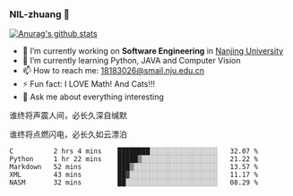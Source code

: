 ### NIL-zhuang 👋

<!--
**NIL-zhuang/NIL-zhuang** is a ✨ _special_ ✨ repository because its `README.md` (this file) appears on your GitHub profile.

Here are some ideas to get you started:

- 🔭 I’m currently working on ...
- 🌱 I’m currently learning ...
- 👯 I’m looking to collaborate on ...
- 🤔 I’m looking for help with ...
- 💬 Ask me about ...
- 📫 How to reach me: ...
- 😄 Pronouns: ...
- ⚡ Fun fact: ...
-->

[![Anurag's github stats](https://github-readme-stats.vercel.app/api?username=NIL-zhuang)](https://github.com/anuraghazra/github-readme-stats)

- 🔭 I’m currently working on **Software Engineering** in [Nanjing University](https://www.nju.edu.cn/)
- 🌱 I’m currently learning Python, JAVA and Computer Vision
- 📫 How to reach me: 18183026@smail.nju.edu.cn
- ⚡ Fun fact: I LOVE Math! And Cats!!!
- 💬 Ask me about everything interesting

谁终将声震人间，必长久深自缄默

谁终将点燃闪电，必长久如云漂泊

<!--START_SECTION:waka-->
```text
C          2 hrs 4 mins    ████████░░░░░░░░░░░░░░░░░   32.07 % 
Python     1 hr 22 mins    █████▒░░░░░░░░░░░░░░░░░░░   21.22 % 
Markdown   52 mins         ███▒░░░░░░░░░░░░░░░░░░░░░   13.57 % 
XML        43 mins         ██▓░░░░░░░░░░░░░░░░░░░░░░   11.17 % 
NASM       32 mins         ██░░░░░░░░░░░░░░░░░░░░░░░   08.29 % 
```
<!--END_SECTION:waka-->

